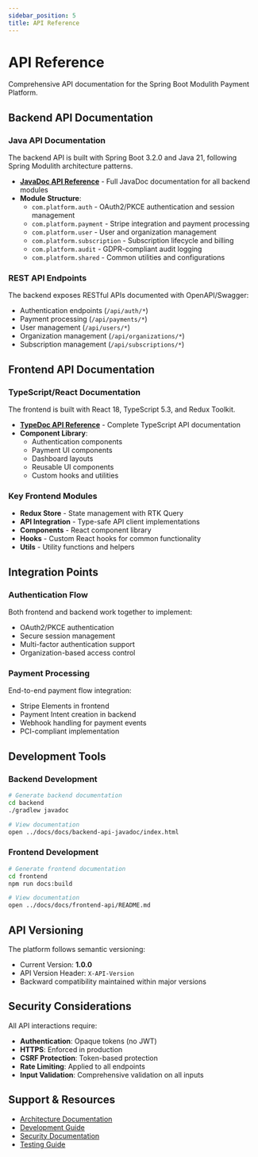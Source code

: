 ```yaml
---
sidebar_position: 5
title: API Reference
---
```


# API Reference

Comprehensive API documentation for the Spring Boot Modulith Payment Platform.

## Backend API Documentation

### Java API Documentation
The backend API is built with Spring Boot 3.2.0 and Java 21, following Spring Modulith architecture patterns.

- [**JavaDoc API Reference**](/docs/backend-api-javadoc/index.html) - Full JavaDoc documentation for all backend modules
- **Module Structure**:
  - `com.platform.auth` - OAuth2/PKCE authentication and session management
  - `com.platform.payment` - Stripe integration and payment processing
  - `com.platform.user` - User and organization management
  - `com.platform.subscription` - Subscription lifecycle and billing
  - `com.platform.audit` - GDPR-compliant audit logging
  - `com.platform.shared` - Common utilities and configurations

### REST API Endpoints
The backend exposes RESTful APIs documented with OpenAPI/Swagger:
- Authentication endpoints (`/api/auth/*`)
- Payment processing (`/api/payments/*`)
- User management (`/api/users/*`)
- Organization management (`/api/organizations/*`)
- Subscription management (`/api/subscriptions/*`)

## Frontend API Documentation

### TypeScript/React Documentation
The frontend is built with React 18, TypeScript 5.3, and Redux Toolkit.

- [**TypeDoc API Reference**](/docs/frontend-api/) - Complete TypeScript API documentation
- **Component Library**:
  - Authentication components
  - Payment UI components
  - Dashboard layouts
  - Reusable UI components
  - Custom hooks and utilities

### Key Frontend Modules
- **Redux Store** - State management with RTK Query
- **API Integration** - Type-safe API client implementations
- **Components** - React component library
- **Hooks** - Custom React hooks for common functionality
- **Utils** - Utility functions and helpers

## Integration Points

### Authentication Flow
Both frontend and backend work together to implement:
- OAuth2/PKCE authentication
- Secure session management
- Multi-factor authentication support
- Organization-based access control

### Payment Processing
End-to-end payment flow integration:
- Stripe Elements in frontend
- Payment Intent creation in backend
- Webhook handling for payment events
- PCI-compliant implementation

## Development Tools

### Backend Development
```bash
# Generate backend documentation
cd backend
./gradlew javadoc

# View documentation
open ../docs/docs/backend-api-javadoc/index.html
```

### Frontend Development
```bash
# Generate frontend documentation
cd frontend
npm run docs:build

# View documentation
open ../docs/docs/frontend-api/README.md
```

## API Versioning

The platform follows semantic versioning:
- Current Version: **1.0.0**
- API Version Header: `X-API-Version`
- Backward compatibility maintained within major versions

## Security Considerations

All API interactions require:
- **Authentication**: Opaque tokens (no JWT)
- **HTTPS**: Enforced in production
- **CSRF Protection**: Token-based protection
- **Rate Limiting**: Applied to all endpoints
- **Input Validation**: Comprehensive validation on all inputs

## Support & Resources

- [Architecture Documentation](/docs/category/architecture)
- [Development Guide](/docs/category/development-guide)
- [Security Documentation](/docs/security/overview)
- [Testing Guide](/docs/testing/overview)